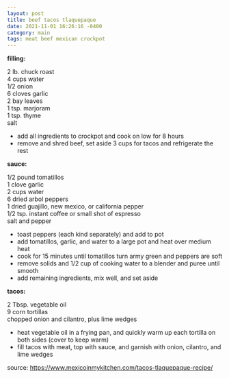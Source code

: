 ```yaml
---
layout: post
title: beef tacos tlaquepaque
date: 2021-11-01 16:26:16 -0400
category: main
tags: meat beef mexican crockpot
---
```


**filling:**

2 lb. chuck roast  
4 cups water  
1/2 onion  
6 cloves garlic  
2 bay leaves  
1 tsp. marjoram  
1 tsp. thyme  
salt
* add all ingredients to crockpot and cook on low for 8 hours
* remove and shred beef, set aside 3 cups for tacos and refrigerate the rest

**sauce:**

1/2 pound tomatillos  
1 clove garlic  
2 cups water  
6 dried arbol peppers  
1 dried guajillo, new mexico, or california pepper  
1/2 tsp. instant coffee or small shot of espresso  
salt and pepper  
* toast peppers (each kind separately) and add to pot
* add tomatillos, garlic, and water to a large pot and heat over medium heat
* cook for 15 minutes until tomatillos turn army green and peppers are soft
* remove solids and 1/2 cup of cooking water to a blender and puree until smooth
* add remaining ingredients, mix well, and set aside

**tacos:**

2 Tbsp. vegetable oil  
9 corn tortillas  
chopped onion and cilantro, plus lime wedges  
* heat vegetable oil in a frying pan, and quickly warm up each tortilla on both sides (cover to keep
  warm)
* fill tacos with meat, top with sauce, and garnish with onion, cilantro, and lime wedges

source: <https://www.mexicoinmykitchen.com/tacos-tlaquepaque-recipe/>
